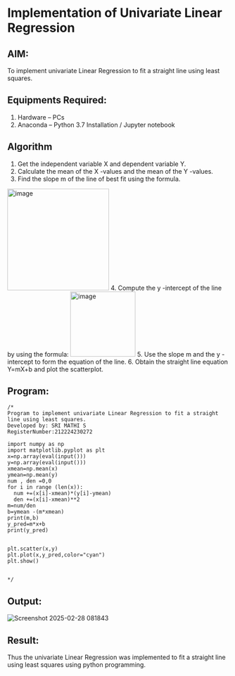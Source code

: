 # Implementation of Univariate Linear Regression
## AIM:
To implement univariate Linear Regression to fit a straight line using least squares.

## Equipments Required:
1. Hardware – PCs
2. Anaconda – Python 3.7 Installation / Jupyter notebook

## Algorithm
1. Get the independent variable X and dependent variable Y.
2. Calculate the mean of the X -values and the mean of the Y -values.
3. Find the slope m of the line of best fit using the formula. 
<img width="231" alt="image" src="https://user-images.githubusercontent.com/93026020/192078527-b3b5ee3e-992f-46c4-865b-3b7ce4ac54ad.png">
4. Compute the y -intercept of the line by using the formula:
<img width="148" alt="image" src="https://user-images.githubusercontent.com/93026020/192078545-79d70b90-7e9d-4b85-9f8b-9d7548a4c5a4.png">
5. Use the slope m and the y -intercept to form the equation of the line.
6. Obtain the straight line equation Y=mX+b and plot the scatterplot.

## Program:

```
/*
Program to implement univariate Linear Regression to fit a straight line using least squares.
Developed by: SRI MATHI S
RegisterNumber:212224230272

import numpy as np
import matplotlib.pyplot as plt
x=np.array(eval(input()))
y=np.array(eval(input()))
xmean=np.mean(x)
ymean=np.mean(y)
num , den =0,0
for i in range (len(x)):
  num +=(x[i]-xmean)*(y[i]-ymean)
  den +=(x[i]-xmean)**2
m=num/den
b=ymean -(m*xmean)
print(m,b)
y_pred=m*x+b
print(y_pred)


plt.scatter(x,y)
plt.plot(x,y_pred,color="cyan")
plt.show()

 
*/
```

## Output:
![Screenshot 2025-02-28 081843](https://github.com/user-attachments/assets/2d418d2e-d3b7-4e45-8723-6932ae0d95fe)



## Result:
Thus the univariate Linear Regression was implemented to fit a straight line using least squares using python programming.
